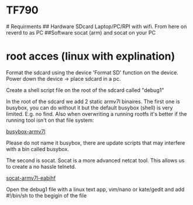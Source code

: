 # TF790
<what is>
# Requirments
## Hardware
SDcard
Laptop/PC/RPI with wifi. From here on reverd to as PC
##Software
socat (arm) and socat on your PC


# root acces (linux with explination)
Format the sdcard using the device 'Format SD' function on the device.
Power down the device -> place sdcard in a pc.

Create a shell script file on the root of the sdcard called "debug1"

In the root of the sdcard we add 2 static armv7l binaires. 
The first one is busybox, you can do without it but the default busybox (shell) is very limited. E.g. no find. 
Also when overwriting a running rootfs it's better if the running tool isn't on that file system:

[busybox-armv7l](https://www.busybox.net/downloads/binaries/1.31.0-defconfig-multiarch-musl/busybox-armv7l)

Please do not name it busybox, there are update scripts that may interfere with a bin called busybox.

The second is socat. Socat is a more advanced netcat tool. This allows us to create a no hassle telnetd.

[socat-armv7l-eabihf](https://github.com/polaco1782/linux-static-binaries/tree/master/armv7l-eabihf)

Open the debug1 file with a linux text app, vim/nano or kate/gedit and add #!/bin/sh to the begigin of the file
